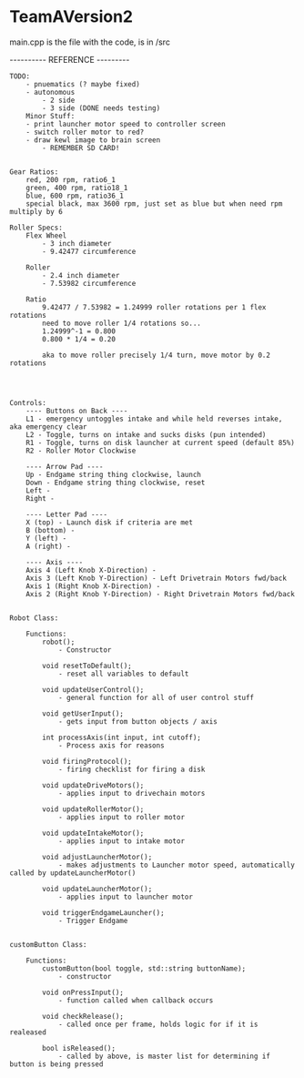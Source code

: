# TeamAVersion2

main.cpp is the file with the code, is in /src

----------  REFERENCE  ---------

    TODO:
        - pnuematics (? maybe fixed)
        - autonomous
            - 2 side
            - 3 side (DONE needs testing)
        Minor Stuff:
        - print launcher motor speed to controller screen
        - switch roller motor to red?
        - draw kewl image to brain screen
            - REMEMBER SD CARD!
            

    Gear Ratios:
        red, 200 rpm, ratio6_1
        green, 400 rpm, ratio18_1
        blue, 600 rpm, ratio36_1
        special black, max 3600 rpm, just set as blue but when need rpm multiply by 6

    Roller Specs:
        Flex Wheel
            - 3 inch diameter
            - 9.42477 circumference

        Roller
            - 2.4 inch diameter
            - 7.53982 circumference

        Ratio 
            9.42477 / 7.53982 = 1.24999 roller rotations per 1 flex rotations
            need to move roller 1/4 rotations so...
            1.24999^-1 = 0.800
            0.800 * 1/4 = 0.20

            aka to move roller precisely 1/4 turn, move motor by 0.2 rotations
                



    Controls:
        ---- Buttons on Back ----
        L1 - emergency untoggles intake and while held reverses intake, aka emergency clear
        L2 - Toggle, turns on intake and sucks disks (pun intended)
        R1 - Toggle, turns on disk launcher at current speed (default 85%)
        R2 - Roller Motor Clockwise

        ---- Arrow Pad ----
        Up - Endgame string thing clockwise, launch
        Down - Endgame string thing clockwise, reset
        Left - 
        Right - 

        ---- Letter Pad ----
        X (top) - Launch disk if criteria are met
        B (bottom) -
        Y (left) -
        A (right) - 

        ---- Axis ----
        Axis 4 (Left Knob X-Direction) -
        Axis 3 (Left Knob Y-Direction) - Left Drivetrain Motors fwd/back
        Axis 1 (Right Knob X-Direction) -
        Axis 2 (Right Knob Y-Direction) - Right Drivetrain Motors fwd/back


    Robot Class:

        Functions:
            robot();
                - Constructor

            void resetToDefault();
                - reset all variables to default
        
            void updateUserControl();
                - general function for all of user control stuff
        
            void getUserInput();
                - gets input from button objects / axis
        
            int processAxis(int input, int cutoff);
                - Process axis for reasons
        
            void firingProtocol();
                - firing checklist for firing a disk
        
            void updateDriveMotors();
                - applies input to drivechain motors
        
            void updateRollerMotor();
                - applies input to roller motor
        
            void updateIntakeMotor();
                - applies input to intake motor
        
            void adjustLauncherMotor();
                - makes adjustments to Launcher motor speed, automatically called by updateLauncherMotor()
        
            void updateLauncherMotor();
                - applies input to launcher motor
        
            void triggerEndgameLauncher();
                - Trigger Endgame


    customButton Class:
        
        Functions:
            customButton(bool toggle, std::string buttonName);
                - constructor
            
            void onPressInput();
                - function called when callback occurs
        
            void checkRelease();
                - called once per frame, holds logic for if it is realeased
        
            bool isReleased();
                - called by above, is master list for determining if button is being pressed
    
    

 
